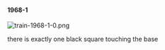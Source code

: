 #### 1968-1
![train-1968-1-0.png](https://github.com/lil-lab/nlvr/raw/master/nlvr/train/images/51/train-1968-1-0.png "train-1968-1-0.png")

there is exactly one black square touching the base
